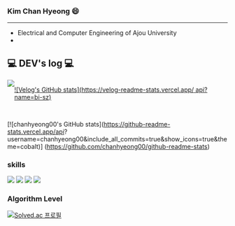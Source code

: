### Kim Chan Hyeong 😄
***
- Electrical and Computer Engineering of Ajou University
- 



## 💻 DEV's log 💻
<div style="display:flex; flex-direction:row;">
    <a href="https://velog.io/@chanhyeong00">
        <img src="https://img.shields.io/badge/
        Velog-20c997?style=for-the-badge&logo=Vimeo&logoColor=white"> 
    </a>

  
 [![Velog's GitHub stats](https://velog-readme-stats.vercel.app/
 api?name=bi-sz)](https://github.com/chanhyeong00/velog-readme-stats)

</div><br>

[![chanhyeong00's GitHub stats](https://github-readme-stats.vercel.app/api?
username=chanhyeong00&include_all_commits=true&show_icons=true&theme=cobalt)]
(https://github.com/chanhyeong00/github-readme-stats)






### skills
<img src="https://img.shields.io/badge/python-3776AB?style=flat-square&logo=python&logoColor=white"/> <img src="https://img.shields.io/badge/pytorch-EE4C2C?style=flat-square&logo=pytorch&logoColor=white"/> <img src="https://img.shields.io/badge/tensorflow-FF6F00?style=flat-square&logo=tensorflow&logoColor=white"/> <img src="https://img.shields.io/badge/c-A8B9CC?style=flat-square&logo=c&logoColor=white"/>



### Algorithm Level
[![Solved.ac
프로필](http://mazassumnida.wtf/api/generate_badge?boj=2002yerlm)](https://solved.ac/2002yerlm)

<!--
**chanhyeong00/chanhyeong00** is a ✨ _special_ ✨ repository because its `README.md` (this file) appears on your GitHub profile.

Here are some ideas to get you started:

- 🔭 I’m currently working on ...
- 🌱 I’m currently learning ...
- 👯 I’m looking to collaborate on ...
- 🤔 I’m looking for help with ...
- 💬 Ask me about ...
- 📫 How to reach me: ...
- 😄 Pronouns: ...
- ⚡ Fun fact: ...
-->
